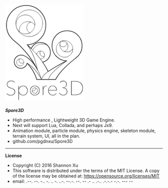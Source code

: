 ![image](https://github.com/pgdnxu/Spore3D/blob/master/spore3d-logo.png)
---

***Spore3D***

* High performance , Lightweight 3D Game Engine.
* Next will support Lua, Collada, and perhaps Jx9.
* Animation module, particle module, physics engine, skeleton module, terrain system, UI, all in the plan.
* github.com/pgdnxu/Spore3D

---

**License**

* Copyright (C) 2016 Shannon Xu
* This software is distributed under the terms of the MIT License.
  A copy of the license may be obtained at: https://opensource.org/licenses/MIT
* email:  .--. --. -.. -. .. -. ..-. --.-. --. -- .- .. .-.. .-.-.- -.-. --- --
